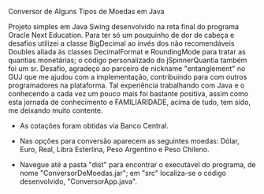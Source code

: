 Conversor de Alguns Tipos de Moedas em Java

Projeto simples em Java Swing desenvolvido na reta final do programa Oracle Next Education. Para ter só um pouquinho de dor de cabeça e desafios utilizei a classe BigDecimal ao invés dos não recomendáveis Doubles aliada às classes DecimalFormat e RoundingMode para tratar as quantias monetárias; o código personalizado do jSpinnerQuantia também foi um sr. Desafio, agradeço ao parceiro de nickname "entanglement" no GUJ que me ajudou com a implementação, contribuindo para com outros programadores na plataforma. Tal experiência trabalhando com Java e o conhecendo a cada vez um pouco mais foi bastante positiva, assim como esta jornada de conhecimento e FAMILIARIDADE, acima de tudo, tem sido, me deixando muito contente.

- As cotações foram obtidas via Banco Central. 

- Nas opções para conversão aparecem as seguintes moedas: Dólar, Euro, Real, Libra Esterlina, Peso Argentino e Peso Chileno.

- Navegue até a pasta "dist" para encontrar o executável do programa, de nome "ConversorDeMoedas.jar"; em "src" localiza-se o código desenvolvido, "ConversorApp.java".




